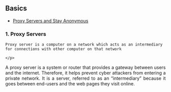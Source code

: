 ## Basics

- [Proxy Servers and Stay Anonymous](#Proxyservers)

### 1. Proxy Servers 


<p align="justify"> 

    Proxy server is a computer on a network which acts as an intermediary for connections with other computer on that network 
   
    </p>
    
<!-- from https://www.fortinet.com/resources/cyberglossary/proxy-server--> 

<p align="justify">
  A proxy server is a system or router that provides a gateway between users and the internet. Therefore, it helps prevent cyber attackers from entering a private network. It is a server, referred to as an “intermediary” because it goes between end-users and the web pages they visit online.
  </p>
